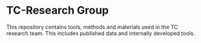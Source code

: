 # TC-Research Group
This repository contains tools, methods and materials used in the TC research team. This includes published data and internally developed tools. 
